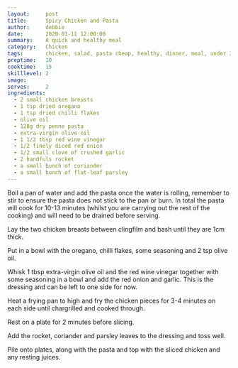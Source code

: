 ```yaml
---
layout:     post
title:      Spicy Chicken and Pasta
author:     debbie
date:       2020-01-11 12:00:00
summary:    A quick and healthy meal
category:   Chicken
tags:       chicken, salad, pasta cheap, healthy, dinner, meal, under 30 minutes
preptime:   10
cooktime:   15
skilllevel: 2
image:      
serves:     2
ingredients:
  - 2 small chicken breasts
  - 1 tsp dried oregano
  - 1 tsp dried chilli flakes
  - olive oil
  - 120g dry penne pasta
  - extra-virgin olive oil
  - 1 1/2 tbsp red wine vinegar
  - 1/2 finely diced red onion
  - 1/2 small clove of crushed garlic
  - 2 handfuls rocket
  - a small bunch of coriander
  - a small bunch of flat-leaf parsley
---
```


Boil a pan of water and add the pasta once the water is rolling, remember to stir to ensure the pasta does not stick to the pan or burn. In total the pasta will cook for 10-13 minutes (whilst you are carrying out the rest of the cooking) and will need to be drained before serving.

Lay the two chicken breasts between clingfilm and bash until they are 1cm thick.

Put in a bowl with the oregano, chilli flakes, some seasoning and 2 tsp olive oil.

Whisk 1 tbsp extra-virgin olive oil and the red wine vinegar together with some seasoning in a bowl and add the red onion and garlic. This is the dressing and can be left to one side for now.

Heat a frying pan to high and fry the chicken pieces for 3-4 minutes on each side until chargrilled and cooked through.

Rest on a plate for 2 minutes before slicing.

Add the rocket, coriander and parsley leaves to the dressing and toss well.

Pile onto plates, along with the pasta and top with the sliced chicken and any resting juices.

